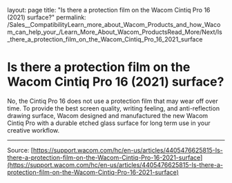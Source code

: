 layout: page
title: "Is there a protection film on the Wacom Cintiq Pro 16 (2021) surface?"
permalink: /Sales__CompatibilityLearn_more_about_Wacom_Products_and_how_Wacom_can_help_your_/Learn_More_About_Wacom_ProductsRead_More/Next/Is_there_a_protection_film_on_the_Wacom_Cintiq_Pro_16_2021_surface

# Is there a protection film on the Wacom Cintiq Pro 16 (2021) surface?

No, the Cintiq Pro 16 does not use a protection film that may wear off over time. To provide the best screen quality, writing feeling, and anti-reflection drawing surface, Wacom designed and manufactured the new Wacom Cintiq Pro with a durable etched glass surface for long term use in your creative workflow.

---
Source: [https://support.wacom.com/hc/en-us/articles/4405476625815-Is-there-a-protection-film-on-the-Wacom-Cintiq-Pro-16-2021-surface](https://support.wacom.com/hc/en-us/articles/4405476625815-Is-there-a-protection-film-on-the-Wacom-Cintiq-Pro-16-2021-surface)
